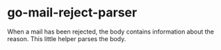 # go-mail-reject-parser
When a mail has been rejected, the body contains information about the reason. This little helper parses the body.
